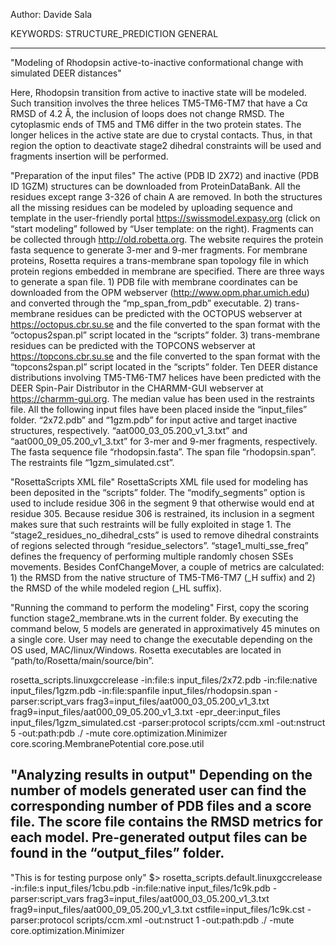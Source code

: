 Author: Davide Sala

KEYWORDS: STRUCTURE_PREDICTION GENERAL

--------------------------------------------------------------------------------------------------
"Modeling of Rhodopsin active-to-inactive conformational change with simulated DEER distances"

Here, Rhodopsin transition from active to inactive state will be modeled. Such transition involves the three helices TM5-TM6-TM7 that have a Cα RMSD of 4.2 Å, the inclusion of loops does not change RMSD. The cytoplasmic ends of TM5 and TM6 differ in the two protein states. The longer helices in the active state are due to crystal contacts. Thus, in that region the option to deactivate stage2 dihedral constraints will be used and fragments insertion will be performed. 

"Preparation of the input files"
The active (PDB ID 2X72) and inactive (PDB ID 1GZM) structures can be downloaded from ProteinDataBank. All the residues except range 3-326 of chain A are removed. In both the structures all the missing residues can be modeled by uploading sequence and template in the user-friendly portal https://swissmodel.expasy.org (click on “start modeling” followed by “User template: on the right). 
Fragments can be collected through http://old.robetta.org. The website requires the protein fasta sequence to generate 3-mer and 9-mer fragments. 
For membrane proteins, Rosetta requires a trans-membrane span topology file in which protein regions embedded in membrane are specified. There are three ways to generate a span file. 1) PDB file with membrane coordinates can be downloaded from the OPM webserver (http://www.opm.phar.umich.edu) and converted through the “mp_span_from_pdb” executable. 2) trans-membrane residues can be predicted with the OCTOPUS webserver at https://octopus.cbr.su.se and the file converted to the span format with the “octopus2span.pl” script located in the “scripts” folder. 3) trans-membrane residues can be predicted with the TOPCONS webserver at https://topcons.cbr.su.se and the file converted to the span format with the “topcons2span.pl” script located in the “scripts” folder.
Ten DEER distance distributions involving TM5-TM6-TM7 helices have been predicted with the DEER Spin-Pair Distributor in the CHARMM-GUI webserver at https://charmm-gui.org. The median value has been used in the restraints file.
All the following input files have been placed inside the “input_files” folder. “2x72.pdb” and “1gzm.pdb” for input active and target inactive structures, respectively. “aat000_03_05.200_v1_3.txt” and “aat000_09_05.200_v1_3.txt” for 3-mer and 9-mer fragments, respectively. The fasta sequence file “rhodopsin.fasta”.  The span file “rhodopsin.span”. The restraints file “1gzm_simulated.cst”. 

"RosettaScripts XML file" 
RosettaScripts XML file used for modeling has been deposited in the “scripts” folder. The “modify_segments” option is used to include residue 306 in the segment 9 that otherwise would end at residue 305. Because residue 306 is restrained, its inclusion in a segment makes sure that such restraints will be fully exploited in stage 1. The “stage2_residues_no_dihedral_csts” is used to remove dihedral constraints of regions selected through “residue_selectors”. “stage1_multi_sse_freq” defines the frequency of performing multiple randomly chosen SSEs movements. 
Besides ConfChangeMover, a couple of metrics are calculated: 1) the RMSD from the native structure of TM5-TM6-TM7 (_H suffix) and 2) the RMSD of the while modeled region (_HL suffix). 

"Running the command to perform the modeling"
First, copy the scoring function stage2_membrane.wts in the current folder. By executing the command below, 5 models are generated in approximatively 45 minutes on a single core. User may need to change the executable depending on the OS used, MAC/linux/Windows. Rosetta executables are located in “path/to/Rosetta/main/source/bin”. 

rosetta_scripts.linuxgccrelease -in:file:s input_files/2x72.pdb -in:file:native input_files/1gzm.pdb -in:file:spanfile input_files/rhodopsin.span -parser:script_vars frag3=input_files/aat000_03_05.200_v1_3.txt frag9=input_files/aat000_09_05.200_v1_3.txt -epr_deer:input_files input_files/1gzm_simulated.cst -parser:protocol scripts/ccm.xml  -out:nstruct 5 -out:path:pdb ./  -mute core.optimization.Minimizer core.scoring.MembranePotential core.pose.util

"Analyzing results in output"
Depending on the number of models generated user can find the corresponding number of PDB files and a score file. The score file contains the RMSD metrics for each model. Pre-generated output files can be found in the “output_files” folder. 
--------------------------------------------------------------------------------------------------

"This is for testing purpose only"
$> rosetta_scripts.default.linuxgccrelease -in:file:s input_files/1cbu.pdb -in:file:native input_files/1c9k.pdb -parser:script_vars frag3=input_files/aat000_03_05.200_v1_3.txt frag9=input_files/aat000_09_05.200_v1_3.txt cstfile=input_files/1c9k.cst -parser:protocol scripts/ccm.xml  -out:nstruct 1 -out:path:pdb ./  -mute core.optimization.Minimizer 
